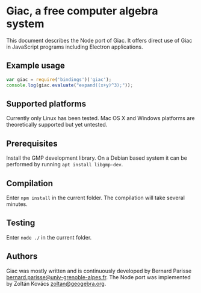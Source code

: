 # Giac, a free computer algebra system #

This document describes the Node port of Giac. It offers direct use of
Giac in JavaScript programs including Electron applications.

## Example usage ##

```javascript
var giac = require('bindings')('giac');
console.log(giac.evaluate("expand((x+y)^3);"));
```

## Supported platforms ##

Currently only Linux has been tested. Mac OS X and Windows platforms
are theoretically supported but yet untested.

## Prerequisites ##

Install the GMP development library. On a Debian based system it can be
performed by running `apt install libgmp-dev`.

## Compilation ##

Enter `npm install` in the current folder. The compilation will take
several minutes.

## Testing ##

Enter `node ./` in the current folder.

## Authors ##

Giac was mostly written and is continuously developed by Bernard Parisse
<bernard.parisse@univ-grenoble-alpes.fr>. The Node port was implemented
by Zoltán Kovács <zoltan@geogebra.org>.
